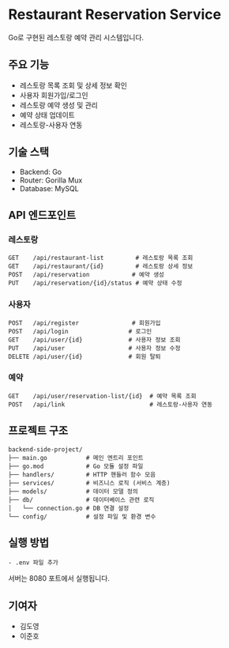 # Restaurant Reservation Service

Go로 구현된 레스토랑 예약 관리 시스템입니다.


## 주요 기능

- 레스토랑 목록 조회 및 상세 정보 확인
- 사용자 회원가입/로그인
- 레스토랑 예약 생성 및 관리
- 예약 상태 업데이트
- 레스토랑-사용자 연동


## 기술 스택

- Backend: Go
- Router: Gorilla Mux
- Database: MySQL


## API 엔드포인트

### 레스토랑
```
GET    /api/restaurant-list         # 레스토랑 목록 조회
GET    /api/restaurant/{id}         # 레스토랑 상세 정보
POST   /api/reservation            # 예약 생성
PUT    /api/reservation/{id}/status # 예약 상태 수정
```

### 사용자
```
POST   /api/register               # 회원가입
POST   /api/login                 # 로그인
GET    /api/user/{id}             # 사용자 정보 조회
PUT    /api/user                  # 사용자 정보 수정
DELETE /api/user/{id}             # 회원 탈퇴
```

### 예약
```
GET    /api/user/reservation-list/{id}  # 예약 목록 조회
POST   /api/link                        # 레스토랑-사용자 연동
```


## 프로젝트 구조

```
backend-side-project/
├── main.go           # 메인 엔트리 포인트
├── go.mod            # Go 모듈 설정 파일
├── handlers/         # HTTP 핸들러 함수 모음
├── services/         # 비즈니스 로직 (서비스 계층)
├── models/           # 데이터 모델 정의
├── db/               # 데이터베이스 관련 로직
│   └── connection.go # DB 연결 설정
└── config/           # 설정 파일 및 환경 변수
```


## 실행 방법

```
- .env 파일 추가
```

서버는 8080 포트에서 실행됩니다.


## 기여자

- 김도영
- 이준호

